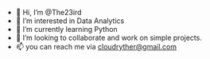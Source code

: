 - 👋 Hi, I’m @The23ird
- 👀 I’m interested in Data Analytics
- 🌱 I’m currently learning Python
- 💞️ I’m looking to collaborate and work on simple projects.
- 📫 you can reach me via cloudryther@gmail.com

<!---
The23ird/The23ird is a ✨ special ✨ repository because its `README.md` (this file) appears on your GitHub profile.
You can click the Preview link to take a look at your changes.
--->
